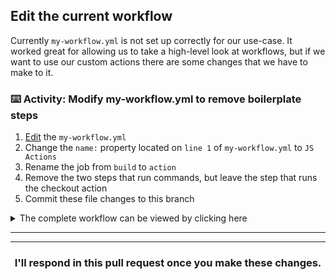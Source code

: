 ## Edit the current workflow

Currently `my-workflow.yml` is not set up correctly for our use-case. It worked great for allowing us to take a high-level look at workflows, but if we want to use our custom actions there are some changes that we have to make to it.

### :keyboard: Activity: Modify my-workflow.yml to remove boilerplate steps

1. [Edit]({{workflowFile}}) the `my-workflow.yml`
2. Change the `name:` property located on `line 1` of `my-workflow.yml` to `JS Actions`
3. Rename the job from `build` to `action`
4. Remove the two steps that run commands, but leave the step that runs the checkout action
5. Commit these file changes to this branch

<details><summary>The complete workflow can be viewed by clicking here</summary>

```yaml
name: JS Actions

on: [push]

jobs:
  action:
    runs-on: ubuntu-latest

    steps:
      - uses: actions/checkout@v1
```

</details>

---

<hr>
<h3 align="center">I'll respond in this pull request once you make these changes.</h3>
